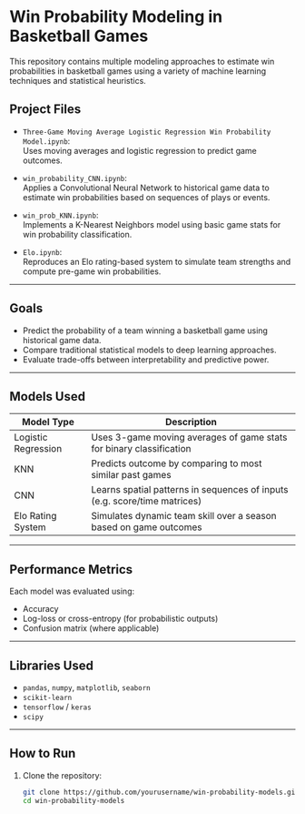 # Win Probability Modeling in Basketball Games

This repository contains multiple modeling approaches to estimate win probabilities in basketball games using a variety of machine learning techniques and statistical heuristics.

## Project Files

- `Three-Game Moving Average Logistic Regression Win Probability Model.ipynb`:  
  Uses moving averages and logistic regression to predict game outcomes.

- `win_probability_CNN.ipynb`:  
  Applies a Convolutional Neural Network to historical game data to estimate win probabilities based on sequences of plays or events.

- `win_prob_KNN.ipynb`:  
  Implements a K-Nearest Neighbors model using basic game stats for win probability classification.

- `Elo.ipynb`:  
  Reproduces an Elo rating-based system to simulate team strengths and compute pre-game win probabilities.

---

## Goals

- Predict the probability of a team winning a basketball game using historical game data.
- Compare traditional statistical models to deep learning approaches.
- Evaluate trade-offs between interpretability and predictive power.

---

## Models Used

| Model Type             | Description                                                                 |
|------------------------|-----------------------------------------------------------------------------|
| Logistic Regression    | Uses 3-game moving averages of game stats for binary classification         |
| KNN                    | Predicts outcome by comparing to most similar past games                    |
| CNN                    | Learns spatial patterns in sequences of inputs (e.g. score/time matrices)   |
| Elo Rating System      | Simulates dynamic team skill over a season based on game outcomes           |

---

## Performance Metrics

Each model was evaluated using:
- Accuracy
- Log-loss or cross-entropy (for probabilistic outputs)
- Confusion matrix (where applicable)

---

## Libraries Used

- `pandas`, `numpy`, `matplotlib`, `seaborn`
- `scikit-learn`
- `tensorflow` / `keras`
- `scipy`

---

## How to Run

1. Clone the repository:
   ```bash
   git clone https://github.com/yourusername/win-probability-models.git
   cd win-probability-models
